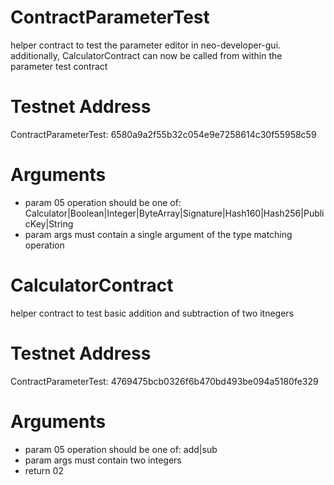# ContractParameterTest
helper contract to test the parameter editor in neo-developer-gui. additionally, CalculatorContract can now be called from within the parameter test contract

# Testnet Address
ContractParameterTest: 6580a9a2f55b32c054e9e7258614c30f55958c59

# Arguments
* param 05 operation should be one of: Calculator|Boolean|Integer|ByteArray|Signature|Hash160|Hash256|PublicKey|String
* param args must contain a single argument of the type matching operation


# CalculatorContract
helper contract to test basic addition and subtraction of two itnegers

# Testnet Address
ContractParameterTest: 4769475bcb0326f6b470bd493be094a5180fe329

# Arguments
* param 05 operation should be one of: add|sub
* param args must contain two integers
* return 02
